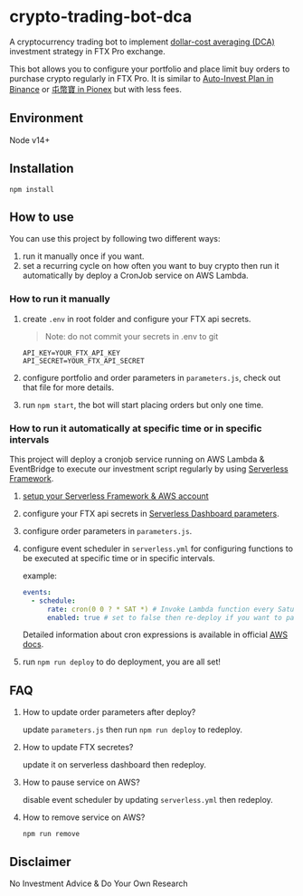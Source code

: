 # crypto-trading-bot-dca

A cryptocurrency trading bot to implement [dollar-cost averaging (DCA)](https://www.investopedia.com/terms/d/dollarcostaveraging.asp) investment strategy in FTX Pro exchange.

This bot allows you to configure your portfolio and place limit buy orders to purchase crypto regularly in FTX Pro. It is similar to [Auto-Invest Plan in Binance](https://www.binance.com/en/savings/auto-invest) or [屯幣寶 in Pionex](https://www.pionex.com/blog/zh/pionex-rebalancingbot-tw/) but with less fees.

## Environment

Node v14+

## Installation

```shell
npm install
```

## How to use

You can use this project by following two different ways:

1. run it manually once if you want.
2. set a recurring cycle on how often you want to buy crypto then run it automatically by deploy a CronJob service on AWS Lambda.

### How to run it manually

1. create `.env` in root folder and configure your FTX api secrets.

   > Note: do not commit your secrets in .env to git

   ```text
   API_KEY=YOUR_FTX_API_KEY
   API_SECRET=YOUR_FTX_API_SECRET
   ```

2. configure portfolio and order parameters in `parameters.js`, check out that file for more details.

3. run `npm start`, the bot will start placing orders but only one time.

### How to run it automatically at specific time or in specific intervals

This project will deploy a cronjob service running on AWS Lambda & EventBridge to execute our investment script regularly by using [Serverless Framework](https://www.serverless.com/).

1. [setup your Serverless Framework & AWS account](https://www.serverless.com/framework/docs/getting-started)

2. configure your FTX api secrets in [Serverless Dashboard parameters](https://www.serverless.com/framework/docs/guides/parameters#serverless-dashboard-parameters).

3. configure order parameters in `parameters.js`.

4. configure event scheduler in `serverless.yml` for configuring functions to be executed at specific time or in specific intervals.

   example:

   ```yml
   events:
     - schedule:
         rate: cron(0 0 ? * SAT *) # Invoke Lambda function every Saturday at 00:00:00 GMT
         enabled: true # set to false then re-deploy if you want to pause the bot
   ```

   Detailed information about cron expressions is available in official [AWS docs](https://docs.aws.amazon.com/AmazonCloudWatch/latest/events/ScheduledEvents.html#CronExpressions).

5. run `npm run deploy` to do deployment, you are all set!

## FAQ

1. How to update order parameters after deploy?

   update `parameters.js` then run `npm run deploy` to redeploy.

2. How to update FTX secretes?

   update it on serverless dashboard then redeploy.

3. How to pause service on AWS?

   disable event scheduler by updating `serverless.yml` then redeploy.

4. How to remove service on AWS?

   ```shell
   npm run remove
   ```

## Disclaimer

No Investment Advice & Do Your Own Research
